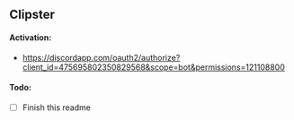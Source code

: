 ## Clipster

#### Activation:
- https://discordapp.com/oauth2/authorize?client_id=475695802350829568&scope=bot&permissions=121108800

#### Todo:
- [ ] Finish this readme